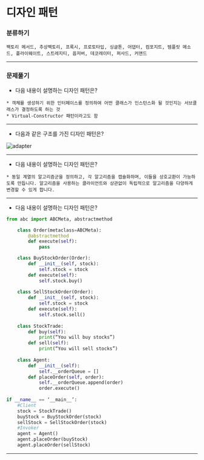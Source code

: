 # 디자인 패턴



### 분류하기



```
팩토리 메서드, 추상팩토리, 프록시, 프로토타입, 싱글톤, 어댑터, 컴포지트, 템플릿 메소드, 플라이웨이트, 스트레지티, 옵저버, 데코레이터, 퍼사드, 커맨드
```

---



### 문제풀기



* 다음 내용이 설명하는 디자인 패턴은?  

```
* 객체를 생성하기 위한 인터페이스를 정의하여 어떤 클래스가 인스턴스화 될 것인지는 서브클래스가 결정하도록 하는 것
* Virtual-Constructor 패턴이라고도 함
```



---



* 다음과 같은 구조를 가진 디자인 패턴은?

![adapter](https://user-images.githubusercontent.com/75229881/109116194-7c042680-7783-11eb-8b2c-a3d387bc66fe.PNG)

---



* 다음 내용이 설명하는 디자인 패턴은?

```
* 동일 계열의 알고리즘군을 정의하고, 각 알고리즘을 캡슐화하며, 이들을 상호교환이 가능하도록 만듭니다. 알고리즘을 사용하는 클라이언트와 상관없이 독립적으로 알고리즘을 다양하게 변경할 수 있게 합니다.
```



---

* 다음 내용이 설명하는 디자인 패턴은?

```python
from abc import ABCMeta, abstractmethod

	class Order(metaclass=ABCMeta):
    	@abstractmethod
        def execute(self):
            pass

    class BuyStockOrder(Order):
        def __init__(self, stock):
        	self.stock = stock
        def execute(self):
        	self.stock.buy()
    
    class SellStockOrder(Order):
        def __init__(self, stock):
        	self.stock = stock
        def execute(self):
        	self.stock.sell()
    
    class StockTrade:
        def buy(self):
        	print(“You will buy stocks”)
        def sell(self):
        	print(“You will sell stocks”)
    
    class Agent:
        def __init__(self):
        	self.__orderQueue = []
        def placeOrder(self, order):
        	self.__orderQueue.append(order)
    		order.execute()
    
if __name__ == ‘__main__’:
    #Client
    stock = StockTrade()
    buyStock = BuyStockOrder(stock)
    sellStock = SellStockOrder(stock)
    #Invoker
    agent = Agent()
    agent.placeOrder(buyStock)
    agent.placeOrder(sellStock)
```



---

